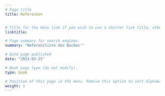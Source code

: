 ```yaml
---
# Page title
title: Referenzen


# Title for the menu link if you wish to use a shorter link title, otherwise remove this option.
linktitle:

# Page summary for search engines.
summary: "Referenzliste des Buches'"

# Date page published
date: "2023-03-25"

# Book page type (do not modify).
type: book

# Position of this page in the menu. Remove this option to sort alphabetically.
weight: 1
---
```

